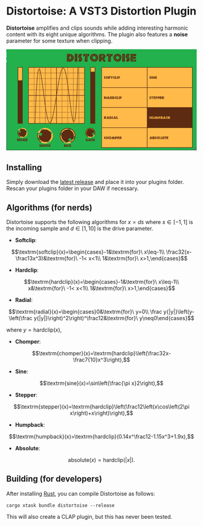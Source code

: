 # Distortoise: A VST3 Distortion Plugin
**Distortoise** amplifies and clips sounds while adding interesting harmonic content with its eight unique algorithms. The plugin also features a **noise** parameter for some texture when clipping.

![screenshot](/assets/screenshot.PNG)

## Installing

Simply download the [latest release](https://github.com/CHRISO1503/distortoise/releases/tag/v1.0.0) and place it into your plugins folder. Rescan your plugins folder in your DAW if necessary.

## Algorithms (for nerds)

Distortoise supports the following algorithms for $x=ds$ where $s\in[-1,1]$ is the incoming sample and $d\in[1,10]$ is the drive parameter.
* **Softclip**:
```math
\textrm{softclip}(x)=\begin{cases}-1&\textrm{for}\ x\leq-1\\ \frac32(x-\frac13x^3)&\textrm{for}\ -1< x<1\\ 1&\textrm{for}\ x>1,\end{cases}
```
* **Hardclip**:
```math
\textrm{hardclip}(x)=\begin{cases}-1&\textrm{for}\ x\leq-1\\ x&\textrm{for}\ -1< x<1\\ 1&\textrm{for}\ x>1,\end{cases}
```
* **Radial**: 
```math
\textrm{radial}(x)=\begin{cases}0&\textrm{for}\ y=0\\ \frac y{|y|}\left(y-\left(\frac y{|y|}\right)^2\right)^\frac12&\textrm{for}\ y\neq0\end{cases}
```
where $y=\textrm{hardclip}(x)$,
* **Chomper**:
```math
\textrm{chomper}(x)=\textrm{hardclip}\left(\frac32x-\frac7{10}x^3\right),
```
* **Sine**:
```math
\textrm{sine}(x)=\sin\left(\frac{\pi x}2\right),
```
* **Stepper**:
```math
\textrm{stepper}(x)=\textrm{hardclip}\left(\frac12\left(x\cos\left(2\pi x\right)+x\right)\right),
```
* **Humpback**:
```math
\textrm{humpback}(x)=\textrm{hardclip}(0.14x^\frac12-1.15x^3+1.9x),
```
* **Absolute**:
```math
\textrm{absolute}(x)=\textrm{hardclip}(|x|).
```

## Building (for developers)

After installing [Rust](https://rustup.rs/), you can compile Distortoise as follows:

```shell
cargo xtask bundle distortoise --release
```
This will also create a CLAP plugin, but this has never been tested.

